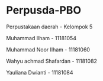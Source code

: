 # Perpusda-PBO
Perpustakaan daerah - Kelompok 5


Muhammad Ilham - 11181054

Muhammad Noor Ilham - 11181060

Wahyu achmad Shafardan  - 11181082

Yauliana Dwianti - 11181084
